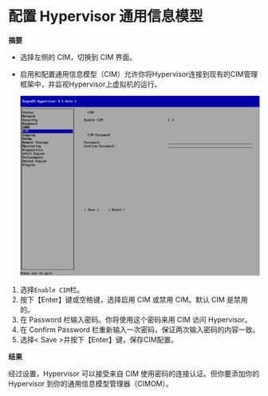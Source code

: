 # 配置 Hypervisor 通用信息模型

**摘要**

* 选择左侧的 CIM，切换到 CIM 界面。
* 启用和配置通用信息模型（CIM）允许你将Hypervisor连接到现有的CIM管理框架中，并监视Hypervisor上虚拟机的运行。

  ![node_CIM](../images/node_CIM.png)

1. 选择`Enable CIM`栏。
2. 按下【Enter】键或空格键，选择启用 CIM 或禁用 CIM。默认 CIM 是禁用的。
3. 在 Password 栏输入密码。你将使用这个密码来用 CIM 访问 Hypervisor。
4. 在 Confirm Password 栏重新输入一次密码，保证两次输入密码的内容一致。
5. 选择&lt; Save &gt;并按下【Enter】键，保存CIM配置。

**结果**

经过设置，Hypervisor 可以接受来自 CIM 使用密码的连接认证。但你要添加你的 Hypervisor 到你的通用信息模型管理器（CIMOM）。
